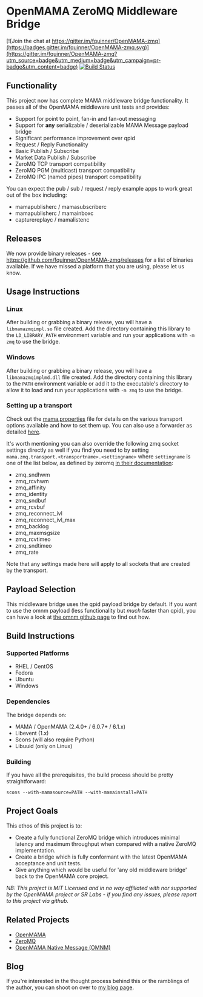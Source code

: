 # OpenMAMA ZeroMQ Middleware Bridge

[![Join the chat at https://gitter.im/fquinner/OpenMAMA-zmq](https://badges.gitter.im/fquinner/OpenMAMA-zmq.svg)](https://gitter.im/fquinner/OpenMAMA-zmq?utm_source=badge&utm_medium=badge&utm_campaign=pr-badge&utm_content=badge)
[![Build Status](https://travis-ci.org/fquinner/OpenMAMA-zmq.svg?branch=master)](https://travis-ci.org/fquinner/OpenMAMA-zmq)

## Functionality

This project now has complete MAMA middleware bridge functionality.
It passes all of the OpenMAMA middleware unit tests and provides:

* Support for point to point, fan-in and fan-out messaging
* Support for **any** serializable / deserializable MAMA Message payload bridge
* Significant performance improvement over qpid
* Request / Reply Functionality
* Basic Publish / Subscribe
* Market Data Publish / Subscribe
* ZeroMQ TCP transport compatibility
* ZeroMQ PGM (multicast) transport compatibility
* ZeroMQ IPC (named pipes) transport compatibility

You can expect the pub / sub / request / reply example apps to work great out
of the box including:

* mamapublisherc / mamasubscriberc
* mamapublisherc / mamainboxc
* capturereplayc / mamalistenc

## Releases

We now provide binary releases - see 
https://github.com/fquinner/OpenMAMA-zmq/releases for a list of binaries
available. If we have missed a platform that you are using, please let us
know.

## Usage Instructions

### Linux
After building or grabbing a binary release, you will have a
`libmamazmqimpl.so` file created. Add the
directory containing this library to the `LD_LIBRARY_PATH` environment
variable and run your applications with `-m zmq` to use the bridge.

### Windows
After building or grabbing a binary release, you will have a
`libmamazmqimplmd.dll` file created. Add the directory containing this
library to the `PATH` environment variable or add it to the executable's
directory to allow it to load and run your applications with `-m zmq` to
use the bridge.

### Setting up a transport

Check out the [mama.properties](config/mama.properties) file for details on
the various transport options available and how to set them up.
You can also use a forwarder as
detailed [here](http://fquinner.github.io/2015/12/05/openmama-and-zeromq-fanout/).

It's worth mentioning you can also override the following zmq socket settings
directly as well if you find you need to by setting `mama.zmq.transport.<transportname>.<settingname>`
where `settingname` is one of the list below, as defined by zeromq
[in their documentation](http://api.zeromq.org/4-0:zmq-setsockopt):

* zmq_sndhwm
* zmq_rcvhwm
* zmq_affinity
* zmq_identity
* zmq_sndbuf
* zmq_rcvbuf
* zmq_reconnect_ivl
* zmq_reconnect_ivl_max
* zmq_backlog
* zmq_maxmsgsize
* zmq_rcvtimeo
* zmq_sndtimeo
* zmq_rate

Note that any settings made here will apply to all sockets that are created
by the transport.

## Payload Selection

This middleware bridge uses the qpid payload bridge by default. If you want
to use the omnm payload (less functionality but _much_ faster than qpid),
you can have a look at [the omnm github page](https://github.com/fquinner/OpenMAMA-omnm) to find
out how.

## Build Instructions

### Supported Platforms

* RHEL / CentOS
* Fedora
* Ubuntu
* Windows

### Dependencies

The bridge depends on:

* MAMA / OpenMAMA (2.4.0+ / 6.0.7+ / 6.1.x)
* Libevent (1.x)
* Scons (will also require Python)
* Libuuid (only on Linux)

### Building

If you have all the prerequisites, the build process should be pretty
straightforward:

    scons --with-mamasource=PATH --with-mamainstall=PATH

## Project Goals

This ethos of this project is to:

* Create a fully functional ZeroMQ bridge which introduces minimal latency and
  maximum throughput when compared with a native ZeroMQ implementation.
* Create a bridge which is fully conformant with the latest OpenMAMA acceptance
  and unit tests.
* Give anything which would be useful for 'any old middleware bridge' back to
  the OpenMAMA core project.

*NB: This project is MIT Licensed and in no way affiliated with nor supported
by the OpenMAMA project or SR Labs - if you find any issues, please report to
this project via github.*

## Related Projects

* [OpenMAMA](http://openmama.org)
* [ZeroMQ](http://zeromq.org)
* [OpenMAMA Native Message (OMNM)](https://github.com/fquinner/OpenMAMA-omnm)

## Blog

If you're interested in the thought process behind this or the ramblings of the
author, you can shoot on over to [my blog page](http://fquinner.github.io).
